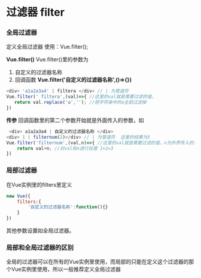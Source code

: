 # 过滤器 filter

### 全局过滤器
定义全局过滤器 使用：Vue.filter();

**Vue.filter()**
Vue.filter()里的参数为
1. 自定义的过滤器名称
2. 回调函数
**Vue.filter('自定义的过滤器名称',()=>{})**

```js
<div> 'a1a2a3a4' | filtera </div> // | 为管道符
Vue.filter(' filtera',(val)=>{ //这里的val就是需要过滤的值，
   return val.replace('a',''); //把字符串中的a全部过滤掉
})
```

**传参**
回调函数里的第二个参数开始就是外面传入的参数，如

```js
 <div> a1a2a3a4 | 自定义的过滤器名称 </div>
<div> 1 | filternum(2)</div> // | 为管道符  这里的结果为3
Vue.filter('filternum',(val,n)=>{ //这里的val就是需要过滤的值，n为外界传入的参数
    return val+n; //对val和n进行处理 1+2=3
})

```
### 局部过滤器
在Vue实例里的filters里定义

```js
new Vue({
    filters:{
        '自定义的过滤器名称':function(){}
    }
})
```
其他参数设置如全局过滤器。

### 局部和全局过滤器的区别
全局的过滤器可以在所有的Vue实例里使用，而局部的只能在定义这个过滤器的那个Vue实例里使用，所以一般推荐定义全局过滤器